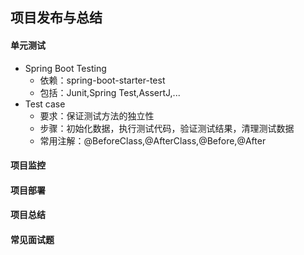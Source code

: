 ## 项目发布与总结
#### 单元测试
- Spring Boot Testing
    - 依赖：spring-boot-starter-test
    - 包括：Junit,Spring Test,AssertJ,...
- Test case
    - 要求：保证测试方法的独立性
    - 步骤：初始化数据，执行测试代码，验证测试结果，清理测试数据
    - 常用注解：@BeforeClass,@AfterClass,@Before,@After    

#### 项目监控
#### 项目部署
#### 项目总结
#### 常见面试题
